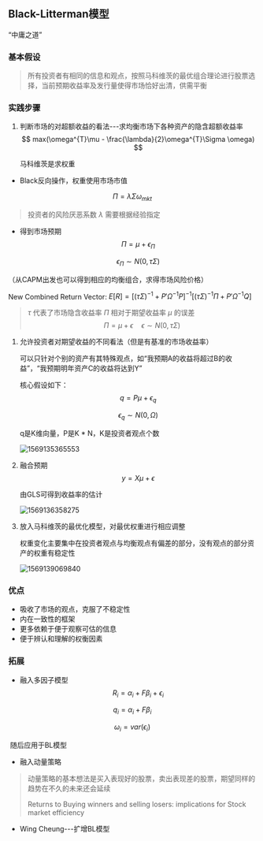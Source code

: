 ## Black-Litterman模型

“中庸之道”

### 基本假设

> 所有投资者有相同的信息和观点，按照马科维茨的最优组合理论进行股票选择，当前预期收益率及发行量使得市场恰好出清，供需平衡

### 实践步骤

1. 判断市场的对超额收益的看法---求均衡市场下各种资产的隐含超额收益率
   $$
   max(\omega^{T}\mu - \frac{\lambda}{2}\omega^{T}\Sigma \omega)
   $$
   

   马科维茨是求权重

- Black反向操作，权重使用市场市值

$$
\Pi = \lambda \Sigma \omega_{mkt}
$$

> 投资者的风险厌恶系数 $\lambda$ 需要根据经验指定

- 得到市场预期
  $$
  \Pi = \mu + \epsilon_{\Pi}
  $$

  $$
  \epsilon_{\Pi} \sim N(0, \tau\Sigma)
  $$


（从CAPM出发也可以得到相应的均衡组合，求得市场风险价格）

New Combined Return Vector: $E[R] = [(\tau\Sigma)^{-1}+P'\Omega^{-1}P]^{-1}[(\tau\Sigma)^{-1}\Pi+P'\Omega^{-1}Q]$

> $\tau$ 代表了市场隐含收益率 $\Pi$ 相对于期望收益率 $\mu$ 的误差
> $$
> \Pi = \mu + \epsilon \quad \epsilon \sim N(0, \tau \Sigma) 
> $$
> 

1. 允许投资者对期望收益的不同看法（但是有基准的市场收益率）

   可以只针对个别的资产有其特殊观点，如“我预期A的收益将超过B的收益”，“我预期明年资产C的收益将达到Y” 

   核心假设如下：
   $$
   q = P \mu + \epsilon_{q}
   $$

   $$
   \epsilon_{q} \sim N(0, \Omega)
   $$

   q是K维向量，P是K * N，K是投资者观点个数

   ![1569135365553](C:\Users\Lenovo\AppData\Roaming\Typora\typora-user-images\1569135365553.png)

2. 融合预期
   $$
   y = X\mu + \epsilon
   $$

   由GLS可得到收益率的估计

   ![1569136358275](C:\Users\Lenovo\AppData\Roaming\Typora\typora-user-images\1569136358275.png)

3. 放入马科维茨的最优化模型，对最优权重进行相应调整

   权重变化主要集中在投资者观点与均衡观点有偏差的部分，没有观点的部分资产的权重有稳定性

   ![1569139069840](C:\Users\Lenovo\AppData\Roaming\Typora\typora-user-images\1569139069840.png)

### 优点

- 吸收了市场的观点，克服了不稳定性
- 内在一致性的框架
- 更多依赖于便于观察可估的信息
- 便于辨认和理解的权衡因素

### 拓展

- 融入多因子模型
  $$
  R_{i} = \alpha_{i} + F \beta_{i} + \epsilon_{i}
  $$
  

$$
q_{i} = \alpha_{i} + F\beta_{i}
$$

$$
\omega_{i} = var(\epsilon_{i})
$$

​	随后应用于BL模型

- 融入动量策略

> 动量策略的基本想法是买入表现好的股票，卖出表现差的股票，期望同样的趋势在不久的未来还会延续
>
> Returns to Buying winners and selling losers: implications for Stock market efficiency

- Wing Cheung---扩增BL模型